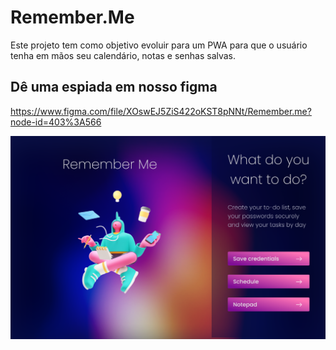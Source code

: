 # Remember&#46;Me

Este projeto tem como objetivo evoluir para um PWA para que o usuário tenha em mãos seu calendário, notas e senhas salvas.

## Dê uma espiada em nosso figma

https://www.figma.com/file/XOswEJ5ZiS422oKST8pNNt/Remember.me?node-id=403%3A566

![MenuOptions](/public/MenuOptions.png)
